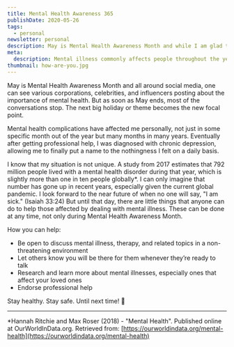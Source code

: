 ```yaml
---
title: Mental Health Awareness 365
publishDate: 2020-05-26
tags:
  - personal
newsletter: personal
description: May is Mental Health Awareness Month and while I am glad that mental health gains some more exposure during the month, it is important throughout the entire year. I detail how common mental illness is and how simple actions can help those who suffer.
meta:
  description: Mental illness commonly affects people throughout the year and should be discussed more than just in Mental Health Awareness Month.
thumbnail: how-are-you.jpg
---
```


May is Mental Health Awareness Month and all around social media, one can see various corporations, celebrities, and influencers posting about the importance of mental health. But as soon as May ends, most of the conversations stop. The next big holiday or theme becomes the new focal point.

Mental health complications have affected me personally, not just in some specific month out of the year but many months in many years. Eventually after getting professional help, I was diagnosed with chronic depression, allowing me to finally put a name to the nothingness I felt on a daily basis.

I know that my situation is not unique. A study from 2017 estimates that 792 million people lived with a mental health disorder during that year, which is slightly more than one in ten people globally\*. I can only imagine that number has gone up in recent years, especially given the current global pandemic. I look forward to the near future of when no one will say, "I am sick." (Isaiah 33:24) But until that day, there are little things that anyone can do to help those affected by dealing with mental illness. These can be done at any time, not only during Mental Health Awareness Month.

How you can help:

- Be open to discuss mental illness, therapy, and related topics in a non-threatening environment
- Let others know you will be there for them whenever they’re ready to talk
- Research and learn more about mental illnesses, especially ones that affect your loved ones
- Endorse professional help

Stay healthy. Stay safe. Until next time! :wave:

---

\*Hannah Ritchie and Max Roser (2018) - "Mental Health". Published online at OurWorldInData.org. Retrieved from: [https://ourworldindata.org/mental-health](https://ourworldindata.org/mental-health)
